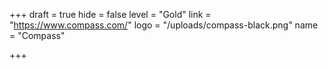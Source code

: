 +++
draft = true
hide = false
level = "Gold"
link = "https://www.compass.com/"
logo = "/uploads/compass-black.png"
name = "Compass"

+++
